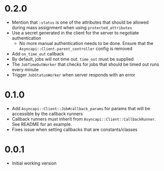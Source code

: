 # 0.2.0

- Mention that `:status` is one of the attributes that should be allowed during mass assignment when using `protected_attributes`
- Use a secret generated in the client for the server to negotiate authentication
  - No more manual authentication needs to be done. Ensure that the `Asyncapi::Client.parent_controller` config is removed
- Add `on_time_out` callback
- By default, jobs will not time out. `time_out` must be supplied
- The `JobTimeOutWorker` that checks for jobs that should be timed out runs every minute
- Trigger `JobStatusWorker` when server responds with an error

# 0.1.0

- Add `Asyncapi::Client::Job#callback_params` for params that will be accessible by the callback runners
- Callback runners must inherit from `Asyncapi::Client::CallbackRunner`. See README for an example.
- Fixes issue when setting callbacks that are constants/classes

# 0.0.1

- Initial working version
